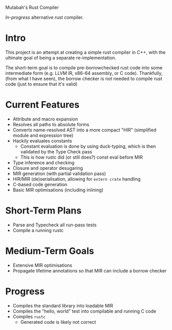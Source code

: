 Mutabah's Rust Compiler

_In-progress_ alternative rust compiler.

Intro
===
This project is an attempt at creating a simple rust compiler in C++, with the ultimate goal of being a separate re-implementation.

The short-term goal is to compile pre-borrowchecked rust code into some intermediate form (e.g. LLVM IR, x86-64 assembly, or C code). Thankfully, (from what I have seen), the borrow checker is not needed to compile rust code (just to ensure that it's valid)

Current Features
===
- Attribute and macro expansion
- Resolves all paths to absolute forms
- Converts name-resolved AST into a more compact "HIR" (simplified module and expression tree)
- Hackily evaluates constants
  - Constant evaluation is done by using duck-typing, which is then validated by the Type Check pass
  - This is how rustc did (or still does?) const eval before MIR
- Type inference and checking
- Closure and operator desugaring
- MIR generation (with partial validation pass)
- HIR/MIR (de)serialisation, allowing for `extern crate` handling
- C-based code generation
- Basic MIR optimisations (including inlining)

Short-Term Plans
===
- Parse and Typecheck all run-pass tests
- Compile a running rustc

Medium-Term Goals
===
- Extensive MIR optimisations
- Propagate lifetime annotations so that MIR can include a borrow checker


Progress
===
- Compiles the standard library into loadable MIR
- Compiles the "hello, world" test into compilable and running C code
- Compiles `rustc`
  - Generated code is likely not correct

